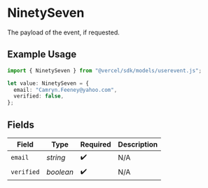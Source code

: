 # NinetySeven

The payload of the event, if requested.

## Example Usage

```typescript
import { NinetySeven } from "@vercel/sdk/models/userevent.js";

let value: NinetySeven = {
  email: "Camryn.Feeney@yahoo.com",
  verified: false,
};
```

## Fields

| Field              | Type               | Required           | Description        |
| ------------------ | ------------------ | ------------------ | ------------------ |
| `email`            | *string*           | :heavy_check_mark: | N/A                |
| `verified`         | *boolean*          | :heavy_check_mark: | N/A                |